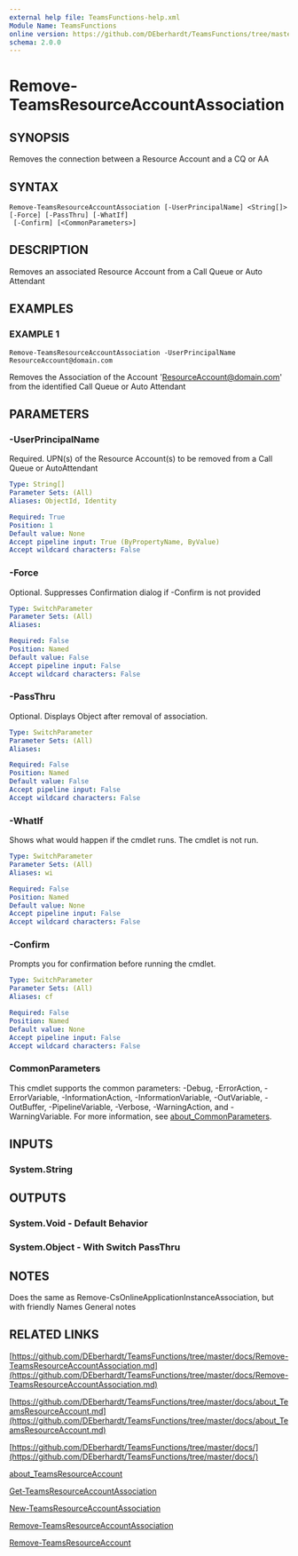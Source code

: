 ```yaml
---
external help file: TeamsFunctions-help.xml
Module Name: TeamsFunctions
online version: https://github.com/DEberhardt/TeamsFunctions/tree/master/docs/Remove-TeamsResourceAccountAssociation.md
schema: 2.0.0
---
```


# Remove-TeamsResourceAccountAssociation

## SYNOPSIS
Removes the connection between a Resource Account and a CQ or AA

## SYNTAX

```
Remove-TeamsResourceAccountAssociation [-UserPrincipalName] <String[]> [-Force] [-PassThru] [-WhatIf]
 [-Confirm] [<CommonParameters>]
```

## DESCRIPTION
Removes an associated Resource Account from a Call Queue or Auto Attendant

## EXAMPLES

### EXAMPLE 1
```
Remove-TeamsResourceAccountAssociation -UserPrincipalName ResourceAccount@domain.com
```

Removes the Association of the Account 'ResourceAccount@domain.com' from the identified Call Queue or Auto Attendant

## PARAMETERS

### -UserPrincipalName
Required.
UPN(s) of the Resource Account(s) to be removed from a Call Queue or AutoAttendant

```yaml
Type: String[]
Parameter Sets: (All)
Aliases: ObjectId, Identity

Required: True
Position: 1
Default value: None
Accept pipeline input: True (ByPropertyName, ByValue)
Accept wildcard characters: False
```

### -Force
Optional.
Suppresses Confirmation dialog if -Confirm is not provided

```yaml
Type: SwitchParameter
Parameter Sets: (All)
Aliases:

Required: False
Position: Named
Default value: False
Accept pipeline input: False
Accept wildcard characters: False
```

### -PassThru
Optional.
Displays Object after removal of association.

```yaml
Type: SwitchParameter
Parameter Sets: (All)
Aliases:

Required: False
Position: Named
Default value: False
Accept pipeline input: False
Accept wildcard characters: False
```

### -WhatIf
Shows what would happen if the cmdlet runs.
The cmdlet is not run.

```yaml
Type: SwitchParameter
Parameter Sets: (All)
Aliases: wi

Required: False
Position: Named
Default value: None
Accept pipeline input: False
Accept wildcard characters: False
```

### -Confirm
Prompts you for confirmation before running the cmdlet.

```yaml
Type: SwitchParameter
Parameter Sets: (All)
Aliases: cf

Required: False
Position: Named
Default value: None
Accept pipeline input: False
Accept wildcard characters: False
```

### CommonParameters
This cmdlet supports the common parameters: -Debug, -ErrorAction, -ErrorVariable, -InformationAction, -InformationVariable, -OutVariable, -OutBuffer, -PipelineVariable, -Verbose, -WarningAction, and -WarningVariable. For more information, see [about_CommonParameters](http://go.microsoft.com/fwlink/?LinkID=113216).

## INPUTS

### System.String
## OUTPUTS

### System.Void - Default Behavior
### System.Object - With Switch PassThru
## NOTES
Does the same as Remove-CsOnlineApplicationInstanceAssociation, but with friendly Names
General notes

## RELATED LINKS

[https://github.com/DEberhardt/TeamsFunctions/tree/master/docs/Remove-TeamsResourceAccountAssociation.md](https://github.com/DEberhardt/TeamsFunctions/tree/master/docs/Remove-TeamsResourceAccountAssociation.md)

[https://github.com/DEberhardt/TeamsFunctions/tree/master/docs/about_TeamsResourceAccount.md](https://github.com/DEberhardt/TeamsFunctions/tree/master/docs/about_TeamsResourceAccount.md)

[https://github.com/DEberhardt/TeamsFunctions/tree/master/docs/](https://github.com/DEberhardt/TeamsFunctions/tree/master/docs/)

[about_TeamsResourceAccount]()

[Get-TeamsResourceAccountAssociation]()

[New-TeamsResourceAccountAssociation]()

[Remove-TeamsResourceAccountAssociation]()

[Remove-TeamsResourceAccount]()

